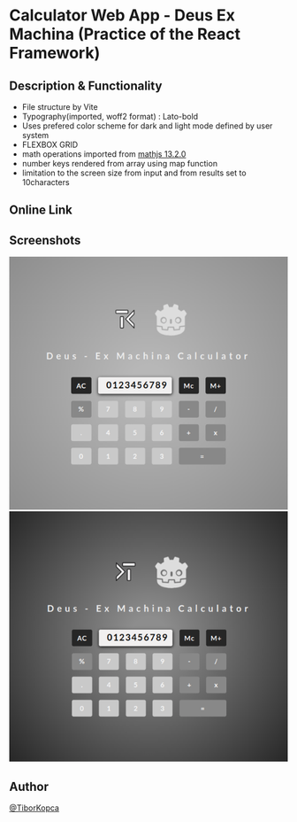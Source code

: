 # Calculator Web App - Deus Ex Machina (Practice of the React Framework)

## Description & Functionality
<!-- * In the vertical mode shows the landing page -->
<!-- * In the horizontal mode shows the calculator -->
- File structure by Vite
- Typography(imported, woff2 format) : Lato-bold
- Uses prefered color scheme for dark and light mode defined by user system
- FLEXBOX GRID
- math operations imported from [mathjs 13.2.0](http://mathjs.org)
- number keys rendered from array using map function
- limitation to the screen size from input and from results set to 10characters


## Online Link
<!-- [github Pages Link](https://tiborkopca.github.io/Javascript2024-DeusExMachina-SmartphoneCalculator/) -->
<!-- [Vercel](https://javascript2024-deus-ex-machina-smartphone-calculator-rc8ei62ah.vercel.app/) -->


## Screenshots
![desktop](./src/img/screenshot/screenshot1.png)
![desktop](./src/img/screenshot/screenshot2.png)

## Author
[@TiborKopca](https://github.com/TiborKopca)